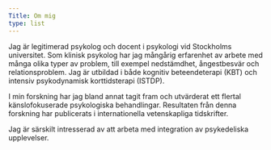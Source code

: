 ```yaml
---
Title: Om mig
type: list
---
```


Jag är legitimerad psykolog och docent i psykologi vid Stockholms universitet. Som klinisk psykolog har jag mångårig erfarenhet av arbete med många olika typer av problem, till exempel nedstämdhet, ångestbesvär och relationsproblem. Jag är utbildad i både kognitiv beteendeterapi (KBT) och intensiv psykodynamisk korttidsterapi (ISTDP).

I min forskning har jag bland annat tagit fram och utvärderat ett flertal känslofokuserade psykologiska behandlingar. Resultaten från denna forskning har publicerats i internationella vetenskapliga tidskrifter.

Jag är särskilt intresserad av att arbeta med integration av psykedeliska upplevelser.

<!-- och har över 15 års erfarenhet av kliniskt arbete. Sedan 2013 är jag filosofie doktor i psykologi, och sedan 2018

Jag är leg. psykolog utbildad i ACT och KBT vid Linköping Universitet. 
Jag har mer än 10 år erfarenhet av klientarbete som psykolog.
I ett första samtal med mig är syftet att kartlägga din nuvarande situation för att se vilka förändringar som skulle vara hjälpsamma för dig i ditt liv. 
Jag strävar efter att skapa en trygg atmosfär där vi tillsammans utforskar och analyserar din livssituation. Vi tittar på dina tankemönster och dina beteendemönster.
Vi försöker hitta mönster som håller dig tillbaka och pröva nya sätt att agera i problemsituationer. Du kommer att få lära dig mer om kopplingen mellan dina kroppsliga reaktioner och tankemönster samt bli medveten om vart och hur du kan bryta dessa. Allt i syfte att du ska få möjlighet att välja beteenden som för dig närmare det liv du vill ha.Min terapierfarenhet omfattar terapiarbete med en mängd olika livsutmaningar, såsom : -->


<!-- #### Email
For enquiries or longer messages, please email me. -->



